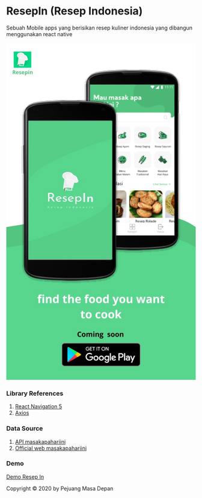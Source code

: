 # ResepIn (Resep Indonesia)

Sebuah Mobile apps yang berisikan resep kuliner indonesia yang dibangun menggunakan react native

<span><img src="resepinComingsoon.jpeg" /></span>

### Library References
1. [React Navigation 5](https://github.com/react-navigation/react-navigation)
2. [Axios](https://github.com/axios/axios)

### Data Source
1. [API masakapahariini](https://github.com/tomorisakura/unofficial-masakapahariini-api)
2. [Official web masakapahariini](https://www.masakapahariini.com/)

### Demo
[Demo Resep In](https://youtu.be/H-jmh3uGdDs)

Copyright © 2020 by Pejuang Masa Depan

